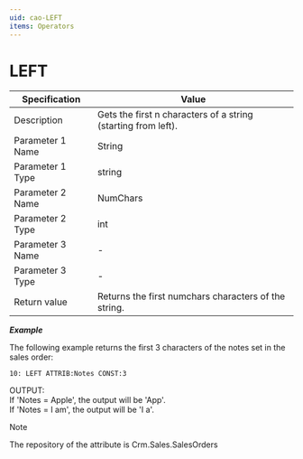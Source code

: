 ```yaml
---
uid: cao-LEFT
items: Operators
---
```


# LEFT 

| Specification         | Value                                                        |
| --------------------- | ------------------------------------------------------------ |
| Description           | Gets the first n characters of a string (starting from left).|
| Parameter 1 Name      | String                                                       |
| Parameter 1 Type      | string                                    |
| Parameter 2 Name      | NumChars                                                     |
| Parameter 2 Type      | int                                                          |
| Parameter 3 Name      | -                                                            |
| Parameter 3 Type      | -                                                            |
| Return value          | Returns the first numchars characters of the string.         |


***Example***

The following example returns the first 3 characters of the notes set in the sales order:
```
10: LEFT ATTRIB:Notes CONST:3   
```
OUTPUT: 
<br/> If 'Notes = Apple', the output will be 'App'.
<br/> If 'Notes = I am', the output will be 'I a'. 

> [!NOTE] 
> 
> The repository of the attribute is Crm.Sales.SalesOrders
